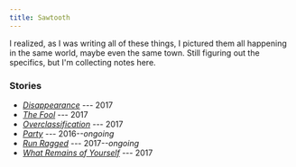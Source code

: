 ```yaml
---
title: Sawtooth
---
```


I realized, as I was writing all of these things, I pictured them all happening in the same world, maybe even the same town. Still figuring out the specifics, but I'm collecting notes here.

### Stories

* [*Disappearance*](disappearance) --- 2017
* [*The Fool*](the-fool) --- 2017
* [*Overclassification*](overclassification) --- 2017
* [*Party*](party) --- 2016--*ongoing*
* [*Run Ragged*](run-ragged) --- 2017--*ongoing*
* [*What Remains of Yourself*](what-remains-of-yourself) --- 2017
